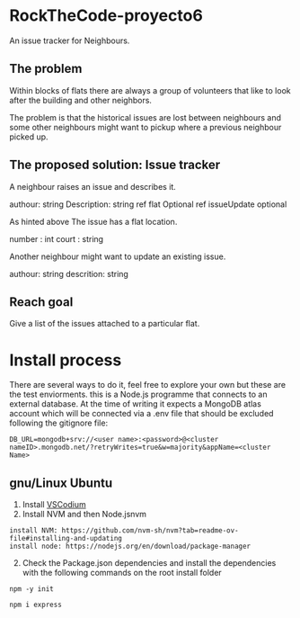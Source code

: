 # RockTheCode-proyecto6

An issue tracker for Neighbours.

## The problem

Within blocks of flats there are always a group of volunteers that like to look after the building and other neighbors.

The problem is that the historical issues are lost between neighbours and some other neighbours might want to pickup where a previous neighbour picked up.

## The proposed solution: Issue tracker

A neighbour raises an issue and describes it.

authour: string
Description: string
ref flat Optional
ref issueUpdate optional

As hinted above The issue has a flat location.

number : int
court : string

Another neighbour might want to update an existing issue.

authour: string
descrition: string

## Reach goal

Give a list of the issues attached to a particular flat.

# Install process

There are several ways to do it, feel free to explore your own but these are the test enviorments.
this is a Node.js programme that connects to an external database.
At the time of writing it expects a MongoDB atlas account which will be connected via a .env file that should be excluded following the gitignore file:

```
DB_URL=mongodb+srv://<user name>:<password>@<cluster nameID>.mongodb.net/?retryWrites=true&w=majority&appName=<cluster Name>
```

## gnu/Linux Ubuntu

1. Install [VSCodium](https://github.com/VSCodium/vscodium?tab=readme-ov-file)
2. Install NVM and then Node.jsnvm

```
install NVM: https://github.com/nvm-sh/nvm?tab=readme-ov-file#installing-and-updating
install node: https://nodejs.org/en/download/package-manager
```

2. Check the Package.json dependencies and install the dependencies with the following commands on the root install folder

```
npm -y init
```

```
npm i express
```
